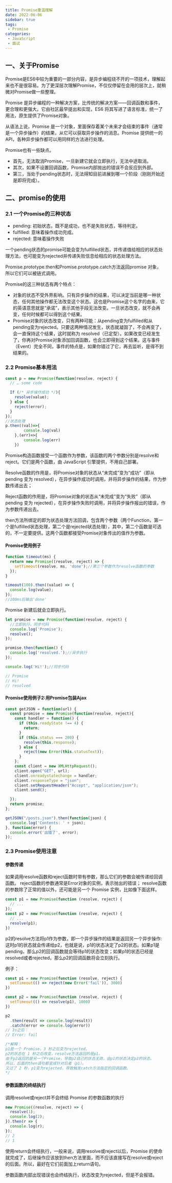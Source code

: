 ```yaml
---
title: Promise重温理解
date: 2022-06-06
sidebar: true
tags:
 - Promise
categories:
 - JavaScript
 - 面试
---
```


## 一、关于Promise

Promise是ES6中较为重要的一部分内容，是异步编程绕不开的一项技术，理解起来也不是很容易。为了更深层次理解Promise，不仅仅停留在会用的层次上，就稍微对Promise做一些整理。

Promise 是异步编程的一种解决方案，比传统的解决方案——回调函数和事件，更合理和更强大。它由社区最早提出和实现，ES6 将其写进了语言标准，统一了用法，原生提供了Promise对象。

从语法上说，Promise 是一个对象，里面保存着某个未来才会结束的事件（通常是一个异步操作）的结果，从它可以获取异步操作的消息。Promise 提供统一的 API，各种异步操作都可以用同样的方法进行处理。

Promise也有一些缺点。

- 首先，无法取消Promise，一旦新建它就会立即执行，无法中途取消。
- 其次，如果不设置回调函数，Promise内部抛出的错误不会反应到外部。
- 第三，当处于pending状态时，无法得知目前进展到哪一个阶段（刚刚开始还是即将完成）。

## 二、promise的使用

### 2.1 一个Promise的三种状态

- pending: 初始状态，既不是成功，也不是失败状态，等待判定。
- fulfilled: 意味着操作成功完成。
- rejected: 意味着操作失败

一个pending状态的promise可能会变为fulfilled状态，并传递值给相应的状态处理方法，也可能变为rejected并传递失败信息给相应的状态处理方法。

Promise.prototype.then和Promise.prototype.catch方法返回promise 对象， 所以它们可以被链式调用。

Promise的这三种状态有两个特点：

- 对象的状态不受外界影响。只有异步操作的结果，可以决定当前是哪一种状态，任何其他操作都无法改变这个状态。这也是Promise这个名字的由来，它的英语意思就是“承诺”，表示其他手段无法改变。一旦状态改变，就不会再变，任何时候都可以得到这个结果。
- Promise对象的状态改变，只有两种可能：从pending变为fulfilled和从pending变为rejected。只要这两种情况发生，状态就凝固了，不会再变了，会一直保持这个结果，这时就称为 resolved（已定型）。如果改变已经发生了，你再对Promise对象添加回调函数，也会立即得到这个结果。这与事件（Event）完全不同，事件的特点是，如果你错过了它，再去监听，是得不到结果的。

### 2.2 Promise基本用法

```js
const p = new Promise(function(resolve, reject) {
  // … some code

  If (/* 异步操作成功 */){
    resolve(value);
  } else {
    reject(error);
  }
});
//状态处理
p.then((val)=>{
        console.log(val)
    },(err)=>{
        console.log(err)
    })
```

Promise构造函数接受一个函数作为参数，该函数的两个参数分别是resolve和reject。它们是两个函数，由 JavaScript 引擎提供，不用自己部署。

Resolve函数的作用是，将Promise对象的状态从“未完成”变为“成功”（即从 pending 变为 resolved），在异步操作成功时调用，并将异步操作的结果，作为参数传递出去；

Reject函数的作用是，将Promise对象的状态从“未完成”变为“失败”（即从 pending 变为 rejected），在异步操作失败时调用，并将异步操作报出的错误，作为参数传递出去。

then方法所绑定的即为状态处理方法回调，包含两个参数（两个Function，第一个是fulfilled状态处理，第二个是rejected状态处理），其中，第二个函数是可选的，不一定要提供。这两个函数都接受Promise对象传出的值作为参数。

#### Promise使用例子

```js
function timeout(ms) {
  return new Promise((resolve, reject) => {
    setTimeout(resolve, ms, 'done');//第三个参数作为resolve函数的参数
  });
}

timeout(100).then((value) => {
  console.log(value);
});
//100ms后输出'done'
```

Promise 新建后就会立即执行。

```js
let promise = new Promise(function(resolve, reject) {
  //立即执行，同步代码
  console.log('Promise');
  resolve();
});

promise.then(function() {
  console.log('resolved.');//异步执行
});

console.log('Hi!');//同步代码

// Promise
// Hi!
// resolved
```

#### Promise使用例子2:用Promise包装Ajax

```js
const getJSON = function(url) {
  const promise = new Promise(function(resolve, reject){
    const handler = function() {
      if (this.readyState !== 4) {
        return;
      }
      if (this.status === 200) {
        resolve(this.response);
      } else {
        reject(new Error(this.statusText));
      }
    };
    const client = new XMLHttpRequest();
    client.open("GET", url);
    client.onreadystatechange = handler;
    client.responseType = "json";
    client.setRequestHeader("Accept", "application/json");
    client.send();

  });
  return promise;
};

getJSON("/posts.json").then(function(json) {
  console.log('Contents: ' + json);
}, function(error) {
  console.error('出错了', error);
});
```

### 2.3 Promise使用注意

#### 参数传递

如果调用resolve函数和reject函数时带有参数，那么它们的参数会被传递给回调函数。
reject函数的参数通常是Error对象的实例，表示抛出的错误；
resolve函数的参数除了正常的值以外，还可能是另一个 Promise 实例，比如像下面这样。

```js
const p1 = new Promise(function (resolve, reject) {
  // ...
});
const p2 = new Promise(function (resolve, reject) {
  // ...
  resolve(p1);
})
```

p2的resolve方法将p1作为参数，即一个异步操作的结果是返回另一个异步操作:
这时p1的状态就会传递给p2，也就是说，p1的状态决定了p2的状态。如果p1是pending，那么p2的回调函数就会等待p1的状态改变；如果p1的状态已经是resolved或者rejected，那么p2的回调函数将会立刻执行。

例子：

```js
const p1 = new Promise(function (resolve, reject) {
  setTimeout(() => reject(new Error('fail')), 3000)
})

const p2 = new Promise(function (resolve, reject) {
  setTimeout(() => resolve(p1), 1000)
})

p2
  .then(result => console.log(result))
  .catch(error => console.log(error))
// 3s之后：
// Error: fail

/*解释：
p1是一个 Promise，3 秒之后变为rejected。
p2的状态在 1 秒之后改变，resolve方法返回的是p1。
由于p2返回的是另一个Promise，导致p2自己的状态无效，由p1的状态决定p2的状态。
所以，后面的then语句都变成针对后者（p1）。
又过了 2 秒，p1变为rejected，导致触发catch方法指定的回调函数。
*/
```

#### 参数函数的终结执行

调用resolve或reject并不会终结 Promise 的参数函数的执行

```js
new Promise((resolve, reject) => {
  resolve(1);
  console.log(2);
}).then(r => {
  console.log(r);
});
// 2
// 1
```

使用return会终结执行，一般来说，调用resolve或reject以后，Promise 的使命就完成了，后继操作应该放到then方法里面，而不应该直接写在resolve或reject的后面。所以，最好在它们前面加上return语句。

参数函数内部出现错误也会终结执行，状态改变为rejected，但是不会报错。
